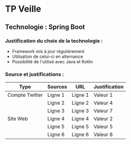 # TP Veille
## Technologie : Spring Boot 

### Justification du choix de la technologie :

- Framework mis à jour régulièrement
- Utilisation de celui-ci en alternance 
- Possibilité de l'utilisé avec Java et Kotlin 

### Source et justifications : 

| Type           | Sources | URL     | Justification |
|----------------|---------|---------|---------------|
| Compte Twitter | Ligne 1 | Ligne 1 | Valeur 1      |
|                | Ligne 2 | Ligne 2 | Valeur 4      |
|                | Ligne 3 | Ligne 3 | Valeur 7      |
| Site Web       | Ligne 4 | Ligne 4 | Valeur 2      |
|                | Ligne 5 | Ligne 5 | Valeur 5      |
|                | Ligne 6 | Ligne 6 | Valeur 8      |

